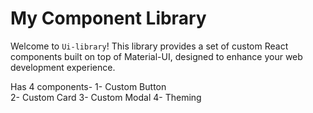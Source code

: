 # My Component Library

Welcome to `Ui-library`! This library provides a set of custom React components built on top of Material-UI, designed to enhance your web development experience.

Has 4 components-
1- Custom Button  
2- Custom Card
3- Custom Modal
4- Theming
